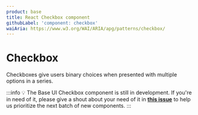 ```yaml
---
product: base
title: React Checkbox component
githubLabel: 'component: checkbox'
waiAria: https://www.w3.org/WAI/ARIA/apg/patterns/checkbox/
---
```


# Checkbox

<p class="description">Checkboxes give users binary choices when presented with multiple options in a series.</p>

:::info
💡 The Base UI Checkbox component is still in development.
If you're in need of it, please give a shout about your need of it in [**this issue**](https://github.com/mui/material-ui/issues/27170) to help us prioritize the next batch of new components.
:::
